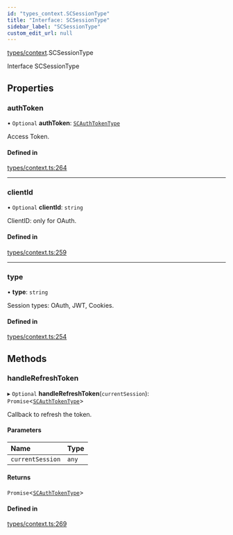 ```yaml
---
id: "types_context.SCSessionType"
title: "Interface: SCSessionType"
sidebar_label: "SCSessionType"
custom_edit_url: null
---
```


[types/context](../modules/types_context.md).SCSessionType

Interface SCSessionType

## Properties

### authToken

• `Optional` **authToken**: [`SCAuthTokenType`](types_context.SCAuthTokenType.md)

Access Token.

#### Defined in

[types/context.ts:264](https://github.com/selfcommunity/community-ui/blob/e8a635a/packages/sc-core/src/types/context.ts#L264)

___

### clientId

• `Optional` **clientId**: `string`

ClientID: only for OAuth.

#### Defined in

[types/context.ts:259](https://github.com/selfcommunity/community-ui/blob/e8a635a/packages/sc-core/src/types/context.ts#L259)

___

### type

• **type**: `string`

Session types: OAuth, JWT, Cookies.

#### Defined in

[types/context.ts:254](https://github.com/selfcommunity/community-ui/blob/e8a635a/packages/sc-core/src/types/context.ts#L254)

## Methods

### handleRefreshToken

▸ `Optional` **handleRefreshToken**(`currentSession`): `Promise`<[`SCAuthTokenType`](types_context.SCAuthTokenType.md)\>

Callback to refresh the token.

#### Parameters

| Name | Type |
| :------ | :------ |
| `currentSession` | `any` |

#### Returns

`Promise`<[`SCAuthTokenType`](types_context.SCAuthTokenType.md)\>

#### Defined in

[types/context.ts:269](https://github.com/selfcommunity/community-ui/blob/e8a635a/packages/sc-core/src/types/context.ts#L269)
